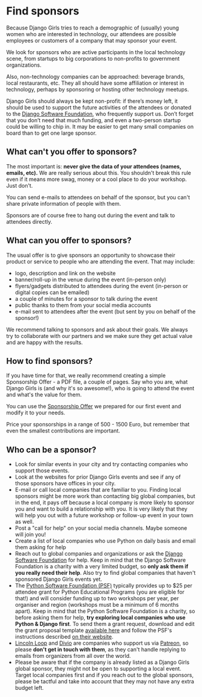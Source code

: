 # Find sponsors

Because Django Girls tries to reach a demographic of \(usually\) young women who are interested in technology, our attendees are possible employees or customers of a company that may sponsor your event.

We look for sponsors who are active participants in the local technology scene, from startups to big corporations to non-profits to government organizations.

Also, non-technology companies can be approached: beverage brands, local restaurants, etc. They all should have some affiliation or interest in technology, perhaps by sponsoring or hosting other technology meetups.

Django Girls should always be kept non-profit: if there’s money left, it should be used to support the future activities of the attendees or donated to the [Django Software Foundation](https://www.djangoproject.com/foundation/), who frequently support us. Don’t forget that you don’t need that much funding, and even a two-person startup could be willing to chip in. It may be easier to get many small companies on board than to get one large sponsor.

## What can't you offer to sponsors?

The most important is: **never give the data of your attendees \(names, emails, etc\).** We are really serious about this. You shouldn't break this rule even if it means more swag, money or a cool place to do your workshop. Just don't.

You can send e-mails to attendees on behalf of the sponsor, but you can't share private information of people with them.

Sponsors are of course free to hang out during the event and talk to attendees directly.

## What can you offer to sponsors?

The usual offer is to give sponsors an opportunity to showcase their product or service to people who are attending the event. That may include:

* logo, description and link on the website
* banner/roll-up in the venue during the event \(in-person only\)
* flyers/gadgets distributed to attendees during the event \(in-person or digital copies can be emailed\)
* a couple of minutes for a sponsor to talk during the event
* public thanks to them from your social media accounts
* e-mail sent to attendees after the event \(but sent by you on behalf of the sponsor!\)

We recommend talking to sponsors and ask about their goals. We always try to collaborate with our partners and we make sure they get actual value and are happy with the results.

## How to find sponsors?

If you have time for that, we really recommend creating a simple Sponsorship Offer - a PDF file, a couple of pages. Say who you are, what Django Girls is \(and why it's so awesome!\), who is going to attend the event and what's the value for them.

You can use the [Sponsorship Offer](https://github.com/DjangoGirls/resources/tree/master/For%20Sponsors) we prepared for our first event and modify it to your needs.

Price your sponsorships in a range of 500 - 1500 Euro, but remember that even the smallest contributions are important.

## Who can be a sponsor?

* Look for similar events in your city and try contacting companies who support those events.
* Look at the websites for prior Django Girls events and see if any of those sponsors have offices in your city.
* E-mail or call local companies that are familiar to you. Finding local sponsors might be more work than contacting big global companies, but in the end, it pays off because a local company is more likely to sponsor you and want to build a relationship with you. It is very likely that they will help you out with a future workshop or follow-up event in your town as well.
* Post a "call for help" on your social media channels. Maybe someone will join you!
* Create a list of local companies who use Python on daily basis and email them asking for help
* Reach out to global companies and organizations or ask the [Django Software Foundation](https://djangoproject.com/) for help. Keep in mind that the Django Software Foundation is a charity with a very limited budget, so **only ask them if you really need their help**. Also try to find global companies that haven't sponsored Django Girls events yet.
* The [Python Software Foundation \(PSF\)](https://www.python.org/psf/) typically provides up to $25 per attendee grant for Python Educational Programs \(you are eligible for that!\) and will consider funding up to two workshops per year, per organiser and region \(workshops must be a minimum of 6 months apart\). Keep in mind that the Python Software Foundation is a charity, so before asking them for help, **try exploring local companies who use Python & Django first**. To send them a grant request, download and edit the grant proposal template [available here](https://docs.google.com/document/d/10a1_WXIVGYxpGTFipne516UxWUjySo-_c4-0zV89ARA/edit?usp=sharing) and follow the PSF's instructions described [on their website](https://www.python.org/psf/grants/).
* [Lincoln Loop](https://lincolnloop.com/) and [Divio](https://www.divio.ch/en/) are companies who support us via [Patreon](https://patreon.com/djangogirls), so please **don't get in touch with them**, as they can't handle replying to emails from organizers from all over the world.
* Please be aware that if the company is already listed as a Django Girls global sponsor, they might not be open to supporting a local event. Target local companies first and if you reach out to the global sponsors, please be tactful and take into account that they may not have any extra budget left.

